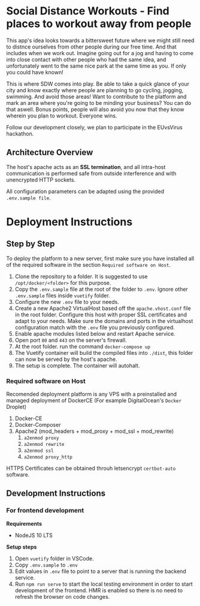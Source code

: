# Social Distance Workouts - Find places to workout away from people

This app's idea looks towards a bittersweet future where we might still need to distnce ourselves from other people during our free time. And that includes when we work out. Imagine going out for a jog and having to come into close contact with other people who had the same idea, and unfortunately went to the same nice park at the same time as you. If only you could have known!

This is where SDW comes into play. Be able to take a quick glance of your city and know exactly where people are planning to go cycling, jogging, swimming. And avoid those areas! Want to contribute to the platform and mark an area where you're going to be minding your business? You can do that aswell. Bonus points, people will also avoid you now that they know wherein you plan to workout. Everyone wins.

Follow our development closely, we plan to participate in the EUvsVirus hackathon.

## Architecture Overview

The host's apache acts as an **SSL termination**, and all intra-host communication is performed safe from outside interference and with unencrypted HTTP sockets.

All configuration parameters can be adapted using the provided `.env.sample file`.

# Deployment Instructions

## Step by Step

To deploy the platform to a new server, first make sure you have installed all of the required software in the section `Required software on Host`.

1. Clone the repository to a folder. It is suggested to use `/opt/docker/<folder>` for this purpose.
1. Copy the `.env.sample` file at the root of the folder to `.env`. Ignore other `.env.sample` files inside `vuetify` folder.
1. Configure the new `.env` file to your needs.
1. Create a new Apache2 VirtualHost based off the `apache.vhost.conf` file in the root folder. Configure this host with proper SSL certificates and adapt to your needs. Make sure the domains and ports in the virtualhost configuration match with the `.env` file you previously configured.
1. Enable apache modules listed below and restart Apache service.
1. Open port `80` and `443` on the server's firewall.
1. At the root folder. run the command `docker-compose up`
1. The Vuetify container will build the compiled files into `./dist`, this folder can now be served by the host's apache.
1. The setup is complete. The container will autohalt.

### Required software on Host

Recomended deployment platform is any VPS with a preinstalled and managed deployment of DockerCE (For example DigitalOcean's `Docker` Droplet)

1. Docker-CE
2. Docker-Composer
3. Apache2 (mod_headers + mod_proxy + mod_ssl + mod_rewrite)
    1. `a2enmod proxy`
    2. `a2enmod rewrite`
    3. `a2enmod ssl`
    4. `a2enmod proxy_http`

HTTPS Certificates can be obtained throuh letsencrypt `certbot-auto` software.

## Development Instructions

### For frontend development

**Requirements**
- NodeJS 10 LTS

**Setup steps**
1. Open `vuetify` folder in VSCode.
1. Copy `.env.sample` to `.env`
1. Edit values in `.env` file to point to a server that is running the backend service.
1. Run `npm run serve` to start the local testing environment in order to start development of the frontend. HMR is enabled so there is no need to refresh the browser on code changes.

